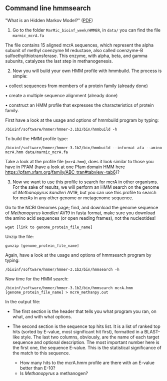## Command line hmmsearch

"What is an Hidden Markov Model?" ([PDF](https://github.com/ChiaraVanni/MarMic_bioinf_week/blob/master/HMMER/hmm_primer.pdf))

1. Go to the folder `MarMic_bioinf_week/HMMER`, in `data/` you can find the file `marmic_mcrA.fa`

The file contains 15 aligned mcrA sequences, which represent the alpha subunit of methyl coenzyme M reductase, also called coenzyme-B sulfoethylthiotransferase. This enzyme, with alpha, beta, and gamma subunits, catalyzes the last step in methanogenesis.

2. Now you will build your own HMM profile with hmmbuild. The process is simple:

  • collect sequences from members of a protein family (already done)

  • create a multiple sequence alignment (already done)

  • construct an HMM profile that expresses the characteristics of protein family.

First have a look at the usage and options of hmmbuild program by typing:

`/bioinf/software/hmmer/hmmer-3.1b2/bin/hmmbuild -h`

To build the HMM profile type:

`/bioinf/software/hmmer/hmmer-3.1b2/bin/hmmbuild --informat afa --amino mcrA.hmm data/marmic_mcrA.fa`

Take a look at the profile file (`mcrA.hmm`), does it look similar to those you have in PFAM (have a look at one Pfam domain HMM here https://pfam.xfam.org/family/ABC_tran#tabview=tab6)?

3. Now we want to use this profile to search for mcrA in other organisms. For the sake of results, we will perform an HMM search on the genome of *Methanopyrus kandleri* AV19, but you can use this profile to search for mcrAs in any other genome or metagenome sequence.

Go to the NCBI Genomes page; find, and download the genome sequence of *Methanopyrus kandleri* AV19 in fasta format, make sure you download the amino acid sequences (or open reading frames), not the nucleotides!

`wget [link to genome_protein_file_name]`

<!---
`wget "ftp://ftp.ncbi.nlm.nih.gov/genomes/all/GCA/000/007/185/GCA_000007185.1_ASM718v1/GCA_000007185.1_ASM718v1_protein.faa.gz"`
--->

Unzip the file:

`gunzip [genome_protein_file_name]`

Again, have a look at the usage and options of hmmsearch program by typing:

`/bioinf/software/hmmer/hmmer-3.1b2/bin/hmmsearch -h`

Now time for the HMM search:

`/bioinf/software/hmmer/hmmer-3.1b2/bin/hmmsearch mcrA.hmm [genome_protein_file_name] > mcrA_methanpy.out`

In the output file:

- The first section is the header that tells you what program you ran, on what, and with what options.

- The second section is the sequence top hits list. It is a list of ranked top hits (sorted by E-value, most significant hit first), formatted in a BLAST-like style. The last two columns, obviously, are the name of each target sequence and optional description. The most important number here is the first one, the sequence E-value. This is the statistical significance of the match to this sequence.

  - How many hits to the mcrA.hmm profile are there with an E-value better than E-10?
  - Is *Methanopyrus* a methanogen?
